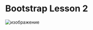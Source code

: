 # Bootstrap Lesson 2

![изображение](https://github.com/user-attachments/assets/1d154490-9606-43e1-a36c-3c47835dfe87)

